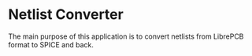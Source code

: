 # Netlist Converter

The main purpose of this application is to convert netlists from LibrePCB format to SPICE and back.
